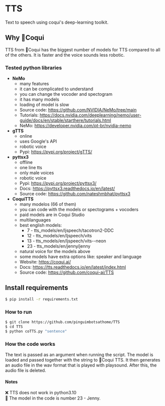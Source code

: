 # TTS
Text to speech using coqui's deep-learning toolkit.

## Why 🐸Coqui
TTS from 🐸Coqui has the biggest number of models for TTS compared to all of the others. It is faster and the voice sounds less robotic. 

### Tested python libraries
- **NeMo**
	- many features
	- it can be complicated to understand
	- you can change the vocoder and spectogram
	- it has many models
	- loading of model is slow
	- Source code: https://github.com/NVIDIA/NeMo/tree/main
	- Tutorials: https://docs.nvidia.com/deeplearning/nemo/user-guide/docs/en/stable/starthere/tutorials.html
	- NeMo: https://developer.nvidia.com/pt-br/nvidia-nemo
- **gTTS** 
	 - online
	 - uses Google's API
	 - robotic voice
	 - Pypi: https://pypi.org/project/gTTS/
- **pyttsx3**
	- offline
	- one line tts
	- only male voices
	- robotic voice
	- Pypi:  https://pypi.org/project/pyttsx3/
	- Docs: https://pyttsx3.readthedocs.io/en/latest/
	- Source code: https://github.com/nateshmbhat/pyttsx3
- **CoquiTTS**
	- many modelos (66 of them)
	- you can code with the models or spectograms + vocoders
	- paid models are in Coqui Studio
	- multilanguages
	- best english models:
	  - 7 - tts_models/en/ljspeech/tacotron2-DDC
	  - 12 - tts_models/en/ljspeech/vits 
	  - 13 - tts_models/en/ljspeech/vits--neon 
	  - 23 - tts_models/en/jenny/jenny
	- natural voice for the models above
	- some models have extra options like: speaker and language 
	- Website: https://coqui.ai/
	- Docs: https://tts.readthedocs.io/en/latest/index.html
	- Source code: https://github.com/coqui-ai/TTS
## Install requirements
```bash
$ pip install -r requirements.txt
```
### How to run
```bash
$ git clone https://github.com/pinguimbotsathome/TTS
$ cd TTS
$ python coTTS.py "sentence"
```
### How the code works
The text is passed as an argument when running the script. The model is loaded and passed together with the string to 🐸Coqui TTS. It then generates an audio file in the wav format that is played with playsound. After this, the audio file is deleted. 

#### Notes
❌ TTS does not work in python3.10</br>
🔢 The model in the code is number 23 - Jenny.
